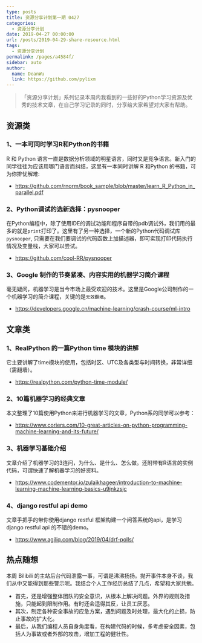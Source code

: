 ```yaml
---
type: posts
title: 资源分享计划第一期 0427
categories: 
  - 资源分享计划
date: 2019-04-27 00:00:00
url: /posts/2019-04-29-share-resource.html
tags: 
  - 资源分享计划
permalink: /pages/a4584f/
sidebar: auto
author: 
  name: DeanWu
  link: https://github.com/pylixm
---
```


>「资源分享计划」系列记录本周内我看到的一些好的Python学习资源及优秀的技术文章，在自己学习记录的同时，分享给大家希望对大家有帮助。

## 资源类

### 1、一本可同时学习R和Python的书籍

R 和 Python 语言一直是数据分析领域的明星语言，同时又是竞争语言。新入门的同学往往为应该用哪门语言而纠结，这里有一本同时讲解 R 和Python 的书籍，可为你排忧解难: 

  - https://github.com/rnorm/book_sample/blob/master/learn_R_Python_in_parallel.pdf


### 2、Python调试的选新选择：pysnooper

在Python编程中，除了使用IDE的调试功能和程序自带的pdb调试外，我们用的最多的就是`print`打印了。这里有了另一种选择，一个新的Python代码调试库 `pysnooper`, 只需要在我们要调试的代码函数上加描述器，即可实现打印代码执行情况及变量栈，大家可以尝试。

  - https://github.com/cool-RR/pysnooper


### 3、Google 制作的节奏紧凑、内容实用的机器学习简介课程

毫无疑问，机器学习是当今市场上最受欢迎的技术。这里是Google公司制作的一个机器学习的简介课程，关键的是`无效翻墙`。

  - https://developers.google.cn/machine-learning/crash-course/ml-intro


## 文章类

### 1、RealPython 的一篇Python time 模块的讲解

它主要讲解了time模块的使用，包括时区、UTC及各类型与时间转换，非常详细（需翻墙）。

  - https://realpython.com/python-time-module/


### 2、10篇机器学习的经典文章 

本文整理了10篇使用Python来进行机器学习的文章，Python系的同学可以参考：

  - https://www.coriers.com/10-great-articles-on-python-programming-machine-learning-and-its-future/

### 3、机器学习基础介绍

文章介绍了机器学习的3连问，为什么、是什么、怎么做。还附带有R语言的实例代码，可谓快速了解机器学习的好资料。

 - https://www.codementor.io/zulaikhageer/introduction-to-machine-learning-machine-learning-basics-u9jnkzsjc


### 4、django restful api demo

文章手把手的带你使用django restful 框架构建一个问答系统的api，是学习 django restful api 的不错的demo。

  - https://www.agiliq.com/blog/2019/04/drf-polls/


## 热点随想

本周 Bilibili 的主站后台代码泄露一事，可谓是沸沸扬扬。抛开事件本身不谈，我们从中又能得到那些警示呢。我结合个人工作经历总结了几点，希望和大家共勉。

- 首先，还是增强整体团队的安全意识，从根本上解决问题。外界的规则及措施，只能起到限制作用。有时还会适得其反，让员工厌恶。
- 其次，制定各种安全事故的应急方案，遇到问题及时处理，最大化的止损，防止事故的扩大化。
- 最后，从我们编程人员自身角度看，在构建代码的时候，多考虑安全因素，包括人为事故或者外部的攻击，增加工程的健壮性。

